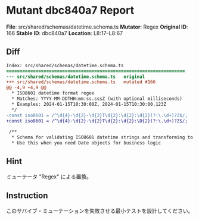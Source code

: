 # Mutant dbc840a7 Report

**File**: src/shared/schemas/datetime.schema.ts
**Mutator**: Regex
**Original ID**: 166
**Stable ID**: dbc840a7
**Location**: L8:17–L8:67

## Diff

```diff
Index: src/shared/schemas/datetime.schema.ts
===================================================================
--- src/shared/schemas/datetime.schema.ts	original
+++ src/shared/schemas/datetime.schema.ts	mutated #166
@@ -4,9 +4,9 @@
  * ISO8601 datetime format regex
  * Matches: YYYY-MM-DDTHH:mm:ss.sssZ (with optional milliseconds)
  * Examples: 2024-01-15T10:30:00Z, 2024-01-15T10:30:00.123Z
  */
-const iso8601 = /^\d{4}-\d{2}-\d{2}T\d{2}:\d{2}:\d{2}(?:\.\d+)?Z$/;
+const iso8601 = /^\d{4}-\d{2}-\d{2}T\d{2}:\d{2}:\D{2}(?:\.\d+)?Z$/;
 
 /**
  * Schema for validating ISO8601 datetime strings and transforming to Date objects
  * Use this when you need Date objects for business logic
```

## Hint

ミューテータ "Regex" による置換。

## Instruction

このサバイブ・ミューテーションを失敗させる最小テストを設計してください。